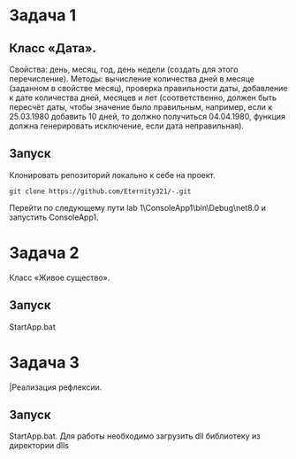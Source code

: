 # Задача 1
## Класс «Дата».
Свойства: день, месяц, год, день недели (создать для этого перечисление). 
Методы: вычисление количества дней в месяце (заданном в свойстве месяц), проверка правильности даты, добавление к дате количества дней, месяцев и лет (соответственно, должен быть пересчёт даты, чтобы значение было правильным, например, если к 25.03.1980 добавить 10 дней, то должно получиться 04.04.1980, функция должна генерировать исключение, если дата неправильная).
## Запуск
Клонировать репозиторий локально к себе на проект.
```
git clone https://github.com/Eternity321/-.git
```
Перейти по следующему пути lab 1\ConsoleApp1\bin\Debug\net8.0 и запустить ConsoleApp1.

# Задача 2
 Класс «Живое существо».
## Запуск
StartApp.bat

# Задача 3
 |Реализация рефлексии.
## Запуск
StartApp.bat. Для работы необходимо загрузить dll библиотеку из директории dlls